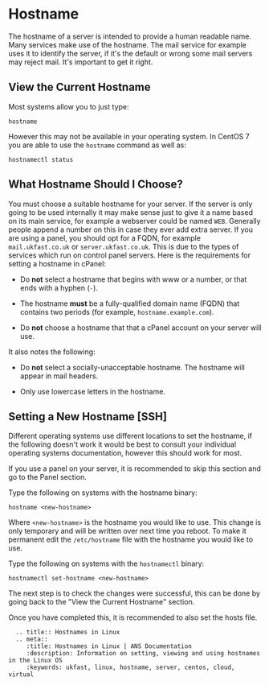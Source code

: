 # Hostname

The hostname of a server is intended to provide a human readable name. Many services make use of the hostname. The mail service for example uses it to identify the server, if it's the default or wrong some mail servers may reject mail. It's important to get it right.

## View the Current Hostname

Most systems allow you to just type:

```console
hostname
```

However this may not be available in your operating system. In CentOS 7 you are able to use the `hostname` command as well as:

```console
hostnamectl status
```

## What Hostname Should I Choose?

You must choose a suitable hostname for your server. If the server is only going to be used internally it may make sense just to give it a name based on its main service, for example a webserver could be named `WEB`. Generally people append a number on this in case they ever add extra server. If you are using a panel, you should opt for a FQDN, for example `mail.ukfast.co.uk` or `server.ukfast.co.uk`. This is due to the types of services which run on control panel servers. Here is the requirements for setting a hostname in cPanel:

- Do **not** select a hostname that begins with www or a number, or that ends with a hyphen (`-`).

- The hostname **must** be a fully-qualified domain name (FQDN) that contains two periods (for example, `hostname.example.com`).

- Do **not** choose a hostname that that a cPanel account on your server will use.

It also notes the following:

- Do **not** select a socially-unacceptable hostname. The hostname will appear in mail headers.

- Only use lowercase letters in the hostname.

## Setting a New Hostname [SSH]

Different operating systems use different locations to set the hostname, if the following doesn't work it would be best to consult your individual operating systems documentation, however this should work for most.

If you use a panel on your server, it is recommended to skip this section and go to the Panel section.

Type the following on systems with the hostname binary:

```console
hostname <new-hostname>
```

Where `<new-hostname>` is the hostname you would like to use. This change is only temporary and will be written over next time you reboot. To make it permanent edit the `/etc/hostname` file with the hostname you would like to use.

Type the following on systems with the `hostnamectl` binary:

```console
hostnamectl set-hostname <new-hostname>
```

The next step is to check the changes were successful, this can be done by going back to the "View the Current Hostname" section.

Once you have completed this, it is recommended to also set the hosts file.

[//]: # (TODO: Create hosts article to cover general usage including on Windows and macOS)

```eval_rst
  .. title:: Hostnames in Linux
  .. meta::
     :title: Hostnames in Linux | ANS Documentation
     :description: Information on setting, viewing and using hostnames in the Linux OS
     :keywords: ukfast, linux, hostname, server, centos, cloud, virtual
```
